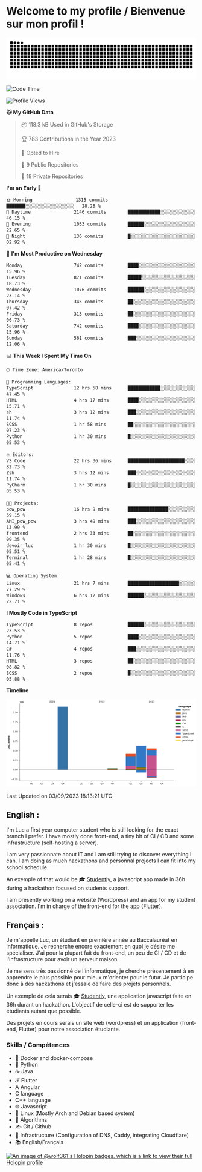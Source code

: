 # Welcome to my profile / Bienvenue sur mon profil !

![snake gif](https://github.com/wolf-361/wolf-361/blob/output/github-contribution-grid-snake.svg)

<!--START_SECTION:waka-->
![Code Time](http://img.shields.io/badge/Code%20Time-326%20hrs%2034%20mins-blue)

![Profile Views](http://img.shields.io/badge/Profile%20Views-0-blue)

**🐱 My GitHub Data** 

> 📦 118.3 kB Used in GitHub's Storage 
 > 
> 🏆 783 Contributions in the Year 2023
 > 
> 💼 Opted to Hire
 > 
> 📜 9 Public Repositories 
 > 
> 🔑 18 Private Repositories 
 > 
**I'm an Early 🐤** 

```text
🌞 Morning                1315 commits        ███████░░░░░░░░░░░░░░░░░░   28.28 % 
🌆 Daytime                2146 commits        ████████████░░░░░░░░░░░░░   46.15 % 
🌃 Evening                1053 commits        ██████░░░░░░░░░░░░░░░░░░░   22.65 % 
🌙 Night                  136 commits         █░░░░░░░░░░░░░░░░░░░░░░░░   02.92 % 
```
📅 **I'm Most Productive on Wednesday** 

```text
Monday                   742 commits         ████░░░░░░░░░░░░░░░░░░░░░   15.96 % 
Tuesday                  871 commits         █████░░░░░░░░░░░░░░░░░░░░   18.73 % 
Wednesday                1076 commits        ██████░░░░░░░░░░░░░░░░░░░   23.14 % 
Thursday                 345 commits         ██░░░░░░░░░░░░░░░░░░░░░░░   07.42 % 
Friday                   313 commits         ██░░░░░░░░░░░░░░░░░░░░░░░   06.73 % 
Saturday                 742 commits         ████░░░░░░░░░░░░░░░░░░░░░   15.96 % 
Sunday                   561 commits         ███░░░░░░░░░░░░░░░░░░░░░░   12.06 % 
```


📊 **This Week I Spent My Time On** 

```text
🕑︎ Time Zone: America/Toronto

💬 Programming Languages: 
TypeScript               12 hrs 58 mins      ████████████░░░░░░░░░░░░░   47.45 % 
HTML                     4 hrs 17 mins       ████░░░░░░░░░░░░░░░░░░░░░   15.71 % 
sh                       3 hrs 12 mins       ███░░░░░░░░░░░░░░░░░░░░░░   11.74 % 
SCSS                     1 hr 58 mins        ██░░░░░░░░░░░░░░░░░░░░░░░   07.23 % 
Python                   1 hr 30 mins        █░░░░░░░░░░░░░░░░░░░░░░░░   05.53 % 

🔥 Editors: 
VS Code                  22 hrs 36 mins      █████████████████████░░░░   82.73 % 
Zsh                      3 hrs 12 mins       ███░░░░░░░░░░░░░░░░░░░░░░   11.74 % 
PyCharm                  1 hr 30 mins        █░░░░░░░░░░░░░░░░░░░░░░░░   05.53 % 

🐱‍💻 Projects: 
pow_pow                  16 hrs 9 mins       ███████████████░░░░░░░░░░   59.15 % 
AMI_pow_pow              3 hrs 49 mins       ███░░░░░░░░░░░░░░░░░░░░░░   13.99 % 
frontend                 2 hrs 33 mins       ██░░░░░░░░░░░░░░░░░░░░░░░   09.35 % 
devoir_luc               1 hr 30 mins        █░░░░░░░░░░░░░░░░░░░░░░░░   05.51 % 
Terminal                 1 hr 28 mins        █░░░░░░░░░░░░░░░░░░░░░░░░   05.41 % 

💻 Operating System: 
Linux                    21 hrs 7 mins       ███████████████████░░░░░░   77.29 % 
Windows                  6 hrs 12 mins       ██████░░░░░░░░░░░░░░░░░░░   22.71 % 
```

**I Mostly Code in TypeScript** 

```text
TypeScript               8 repos             ██████░░░░░░░░░░░░░░░░░░░   23.53 % 
Python                   5 repos             ████░░░░░░░░░░░░░░░░░░░░░   14.71 % 
C#                       4 repos             ███░░░░░░░░░░░░░░░░░░░░░░   11.76 % 
HTML                     3 repos             ██░░░░░░░░░░░░░░░░░░░░░░░   08.82 % 
SCSS                     2 repos             █░░░░░░░░░░░░░░░░░░░░░░░░   05.88 % 
```



**Timeline**

![Lines of Code chart](https://raw.githubusercontent.com/wolf-361/wolf-361/main/assets/bar_graph.png)


 Last Updated on 03/09/2023 18:13:21 UTC
<!--END_SECTION:waka-->

## English : 

I'm Luc a first year computer student who is still looking for the exact branch I prefer. I have mostly done front-end, a tiny bit of CI / CD and some infrastructure (self-hosting a server).

I am very passionnate about IT and I am still trying to discover everything I can. I am doing as much hackathons and personnal projects I can fit into my school schedule.

An exemple of that would be 🎓 [Studently](https://github.com/wolf-361/Studently-CodeJam12), a javascript app made in 36h during a hackathon focused on students support.

I am presently working on a website (Wordpress) and an app for my student association. I'm in charge of the front-end for the app (Flutter).

## Français :

Je m'appelle Luc, un étudiant en première année au Baccalauréat en informatique. Je recherche encore exactement en quoi je désire me spécialiser. J'ai pour la plupart fait du front-end, un peu de CI / CD et de l'infrastructure pour avoir un serveur maison.

Je me sens très passionné de l'informatique, je cherche présentement à en apprendre le plus possible pour mieux m'orienter pour le futur. Je participe donc à des hackathons et j'essaie de faire des projets personnels.

Un exemple de cela serais 🎓 [Studently](https://github.com/wolf-361/Studently-CodeJam12), une application javascript faite en 36h durant un hackathon. L'objectif de celle-ci est de supporter les étudiants autant que possible.

Des projets en cours serais un site web (wordpress) et un application (front-end, Flutter) pour notre association étudiante.

###  Skills / Compétences

* 🐋 Docker and docker-compose
* 🐍 Python
* ☕ Java
* ℱ Flutter
* A Angular
* C language
* C++ language
* 🌐 Javascript
* 🐧 Linux (Mostly Arch and Debian based system)
* 🧩 Algorithms
* ✍️ Git / Github
* 📜 Infrastructure (Configuration of DNS, Caddy, integrating Cloudflare)
* 📚 English/Français

[![An image of @wolf361's Holopin badges, which is a link to view their full Holopin profile](https://holopin.me/wolf361)](https://holopin.io/@wolf361)


